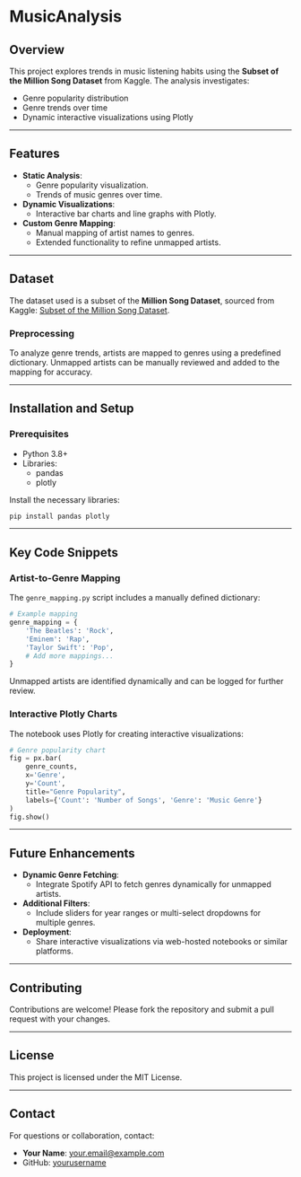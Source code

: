 # MusicAnalysis

## Overview
This project explores trends in music listening habits using the **Subset of the Million Song Dataset** from Kaggle. The analysis investigates:
- Genre popularity distribution
- Genre trends over time
- Dynamic interactive visualizations using Plotly

---

## Features
- **Static Analysis**:
  - Genre popularity visualization.
  - Trends of music genres over time.
- **Dynamic Visualizations**:
  - Interactive bar charts and line graphs with Plotly.
- **Custom Genre Mapping**:
  - Manual mapping of artist names to genres.
  - Extended functionality to refine unmapped artists.

---

## Dataset
The dataset used is a subset of the **Million Song Dataset**, sourced from Kaggle: [Subset of the Million Song Dataset](https://www.kaggle.com/datasets/sansastark/subset-of-the-million-song-dataset).


### Preprocessing
To analyze genre trends, artists are mapped to genres using a predefined dictionary. Unmapped artists can be manually reviewed and added to the mapping for accuracy.

---

## Installation and Setup

### Prerequisites
- Python 3.8+
- Libraries:
  - pandas
  - plotly

Install the necessary libraries:
```bash
pip install pandas plotly
```

---

## Key Code Snippets

### Artist-to-Genre Mapping
The `genre_mapping.py` script includes a manually defined dictionary:
```python
# Example mapping
genre_mapping = {
    'The Beatles': 'Rock',
    'Eminem': 'Rap',
    'Taylor Swift': 'Pop',
    # Add more mappings...
}
```
Unmapped artists are identified dynamically and can be logged for further review.

### Interactive Plotly Charts
The notebook uses Plotly for creating interactive visualizations:
```python
# Genre popularity chart
fig = px.bar(
    genre_counts,
    x='Genre',
    y='Count',
    title="Genre Popularity",
    labels={'Count': 'Number of Songs', 'Genre': 'Music Genre'}
)
fig.show()
```

---

## Future Enhancements
- **Dynamic Genre Fetching**:
  - Integrate Spotify API to fetch genres dynamically for unmapped artists.
- **Additional Filters**:
  - Include sliders for year ranges or multi-select dropdowns for multiple genres.
- **Deployment**:
  - Share interactive visualizations via web-hosted notebooks or similar platforms.

---

## Contributing
Contributions are welcome! Please fork the repository and submit a pull request with your changes.

---

## License
This project is licensed under the MIT License.

---

## Contact
For questions or collaboration, contact:
- **Your Name**: your.email@example.com
- GitHub: [yourusername](https://github.com/yourusername)

